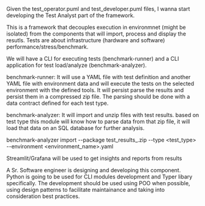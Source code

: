 Given the test_operator.puml and test_developer.puml files, I wanna start developing the Test Analyst part of the framework.

This is a framework that decouples execution in environmnet (might be isolated) from the components that will import, process and
display the resutls. Tests are about infrastructure (hardware and software) performance/stress/benchmark. 

We will have a CLI for executing tests (benchmark-runner) and a CLI application for test load/analyze (benchmark-analyzer).

benchmark-runner: It will use a YAML file with test definition and another YAML file with environment data and will execute the tests on the selected environment with the defined tools. It will persist parse the results and persist them in a compressed zip file. The parsing should be done with a data contract defined for each test type.

benchmark-analyzer: It will import and unzip files with test results. based on test type this module will know how to parse data from that zip file, it will load that data on an SQL database for further analysis.

benchmark-analyzer import 
    --package test_results_<date>.zip
    --type  <test_type>
    --environment  <environment_name>.yaml

Streamlit/Grafana will be used to get insights and reports from results

A Sr. Software engineer is designing and developing this component.
Python is going to be used for CLI modules development and Typer libary specifically. 
The development should be used using POO when possible, using design patterns to facilitate maintainance and taking into consideration best practices.